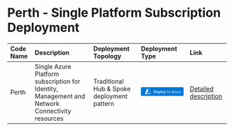 # Perth - Single Platform Subscription Deployment

| Code Name | Description | Deployment Topology | Deployment Type | Link |
|:----------|:------------|:--------------------|:----------------|:------|
| Perth | Single Azure Platform subscription for Identity, Management and Network Connectivity resources | Traditional Hub & Spoke deployment pattern |[![Deploy To Azure](https://raw.githubusercontent.com/Azure/azure-quickstart-templates/master/1-CONTRIBUTION-GUIDE/images/deploytoazure.svg?sanitize=true)](https://portal.azure.com/#blade/Microsoft_Azure_CreateUIDef/CustomDeploymentBlade/uri/https%3A%2F%2Fraw.githubusercontent.com%2FInsight-Services-APAC%2Fazure-landing-zones%2Fjuly2021%2Freference%2Fperth%2Fhub.json/createUIDefinitionUri/https%3A%2F%2Fraw.githubusercontent.com%2FInsight-Services-APAC%2Fazure-landing-zones%2Fjuly2021%2Freference%2Fperth%2Fhub%2Fportal-hub.json) | [Detailed description](./reference/perth/hub/README.md) |
